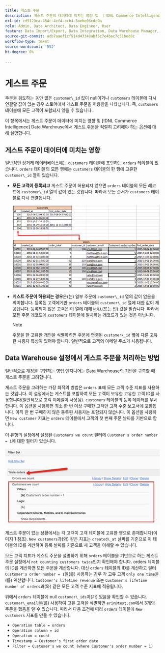 ```yaml
---
title: 게스트 주문
description: 게스트 주문이 데이터에 미치는 영향 및  [!DNL Commerce Intelligence] Data Warehouse에서 게스트 주문을 적절히 고려해야 하는 옵션에 대해 알아봅니다.
exl-id: cd5120ca-454c-4cf4-acb4-3aebe06cdc9a
role: Admin, Data Architect, Data Engineer, User
feature: Data Import/Export, Data Integration, Data Warehouse Manager, Commerce Tables
source-git-commit: adb7aaef1cf914d43348abf5c7e4bec7c51bed0c
workflow-type: tm+mt
source-wordcount: '552'
ht-degree: 0%

---
```


# 게스트 주문

주문을 검토하는 동안 많은 `customer\_id` 값이 null이거나 `customers` 테이블에 다시 연결할 값이 없는 경우 스토어에서 게스트 주문을 허용함을 나타냅니다. 즉, `customers` 테이블에 모든 고객이 포함되지 않을 수 있습니다.

이 항목에서는 게스트 주문이 데이터에 미치는 영향 및 [!DNL Commerce Intelligence] Data Warehouse에서 게스트 주문을 적절히 고려해야 하는 옵션에 대해 설명합니다.

## 게스트 주문이 데이터에 미치는 영향

일반적인 상거래 데이터베이스에는 `customers` 테이블에 조인하는 `orders` 테이블이 있습니다. `orders` 테이블의 모든 행에는 `customers` 테이블의 한 행에 고유한 `customer\_id` 열이 있습니다.

* **모든 고객이 등록되고** 게스트 주문이 허용되지 않으면 `orders` 테이블의 모든 레코드에 `customer\_id` 열의 값이 있는 것입니다. 따라서 모든 순서가 `customers` 테이블로 다시 연결됩니다.

  ![](../../assets/guest-orders-4.png)

* **게스트 주문이 허용되는 경우**&#x200B;은(는) 일부 주문에 `customer\_id` 열의 값이 없음을 의미합니다. 등록된 고객에게만 `orders` 테이블의 `customer\_id` 열에 대한 값이 제공됩니다. 등록되지 않은 고객은 이 열에 대해 `NULL`(또는 빈) 값을 받습니다. 따라서 모든 주문 레코드에 `customers` 테이블에 일치하는 레코드가 있는 것은 아닙니다.

  >[!NOTE]
  >
  >주문을 한 고유한 개인을 식별하려면 주문에 연결된 `customer\_id` 옆에 다른 고유한 사용자 특성이 있어야 합니다. 일반적으로 고객의 이메일 주소가 사용됩니다.

## Data Warehouse 설정에서 게스트 주문을 처리하는 방법

일반적으로 계정을 구현하는 영업 엔지니어는 Data Warehouse의 기반을 구축할 때 게스트 주문을 고려합니다.

게스트 주문을 고려하는 가장 최적의 방법은 `orders` 표에 모든 고객 수준 지표를 사용하는 것입니다. 이 설정에서는 게스트를 포함하여 모든 고객이 보유한 고유한 고객 ID를 사용합니다(일반적으로 고객 이메일이 사용됨). `customers` 테이블의 등록 데이터를 무시합니다. 이 옵션을 사용하면 최소 한 번 이상 구매한 고객만 고객 수준 보고서에 포함됩니다. 아직 한 번 구매하지 않은 등록된 사용자는 포함되지 않습니다. 이 옵션을 사용하면 `New customer` 지표는 `orders` 테이블에서 고객의 첫 번째 주문 날짜를 기반으로 합니다.

이 유형의 설정에서 설정된 `Customers we count` 필터에 `Customer's order number = 1`에 대한 필터가 있습니다.

![](../../assets/guest-orders-filter-set.png)

게스트 주문이 없는 상황에서는 각 고객이 고객 테이블에 고유한 행으로 존재합니다(이미지 1 참조). `New customers`과(와) 같은 지표는 `created\_at` 날짜를 기준으로 이 테이블의 ID를 계산하여 등록 날짜를 기준으로 새 고객을 이해할 수 있습니다.

모든 고객 지표가 게스트 주문을 설명하기 위해 `orders` 테이블을 기반으로 하는 게스트 주문 설정에서 `not counting customers twice`인지 확인해야 합니다. orders 테이블의 ID를 계산하면 모든 주문을 계산합니다. 대신 `orders` 테이블의 ID를 계산하고 필터 `Customer's order number = 1`을(를) 사용하는 경우 각 고유 고객 `only one time`을(를) 계산합니다. `Customer's lifetime revenue` 또는 `Customer's lifetime number of orders`과(와) 같은 모든 고객 수준 지표에 적용됩니다.

위에서 `orders` 테이블에 null `customer\_ids`이(가) 있음을 확인할 수 있습니다. `customer\_email`을(를) 사용하여 고유 고객을 식별하면 `erin@test.com`에서 3개의 주문을 했음을 알 수 있습니다. 따라서 다음 조건에 따라 `orders` 테이블에 `New customers` 지표를 만들 수 있습니다.

* `Operation table = orders`
* `Operation column = id`
* `Operation = count`
* `Timestamp = Customer's first order date`
* `Filter = Customer's we count (where Customer's order number = 1)`
